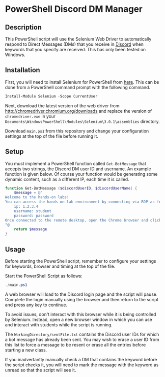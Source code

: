 # PowerShell Discord DM Manager
## Description

This PowerShell script will use the Selenium Web Driver to automatically respond to Direct Messages (DMs) that you receive in [Discord](https://discord.com) when keywords that you specify are received. This has only been tested on Windows.

## Installation
First, you will need to install Selenium for PowerShell from [here](https://github.com/adamdriscoll/selenium-powershell). This can be done from a PowerShell command prompt with the following command.

```powershell
Install-Module Selenium -Scope CurrentUser
```

Next, download the latest version of the web driver from http://chromedriver.chromium.org/downloads and replace the version of `chromedriver.exe` in your `Documents\WindowsPowerShell\Modules\Selenium\3.0.1\assemblies` directory.

Download `main.ps1` from this repository and change your configuration settings at the top of the file before running it.

## Setup

You must implement a PowerShell function called `Get-BotMessage` that accepts two strings, the Discord DM user ID and username. An example function is given below. Of course your function would be generating some dynamic content, such as a different IP, each time it is called.

```powershell
function Get-BotMessage ($discordUserID, $discordUserName) {
    $message = @"
Welcome to the hands-on labs!
You can access the hands-on lab environment by connecting via RDP as follows.
    ip: 1.2.3.4
    username: student
    password: password
Once connected to the remote desktop, open the Chrome browser and click on the 'Labs' bookmark to view the instructions for the hands-on labs.
"@
    return $message
}
```

## Usage

Before starting the PowerShell script, remember to configure your settings for keywords, browser and timing at the top of the file.

Start the PowerShell Script as follows:

```powershell
./main.ps1
```

A web browser will load to the Discord login page and the script will pause. Complete the login manually using the browser and then return to the script and press any key to continue.

To avoid issues, don't interact with this browser while it is being controlled by Selenium. Instead, open a new browser window in which you can use and interact with students while the script is running.

The `WorkingDirectory/sentFile.txt` contains the Discord user IDs for which a bot message has already been sent. You may wish to erase a user ID from this list to force a message to be resent or erase all the entries before starting a new class.

If you inadvertantly manually check a DM that contains the keyword before the script checks it, you will need to mark the message with the keyword as unread so that the script will see it.